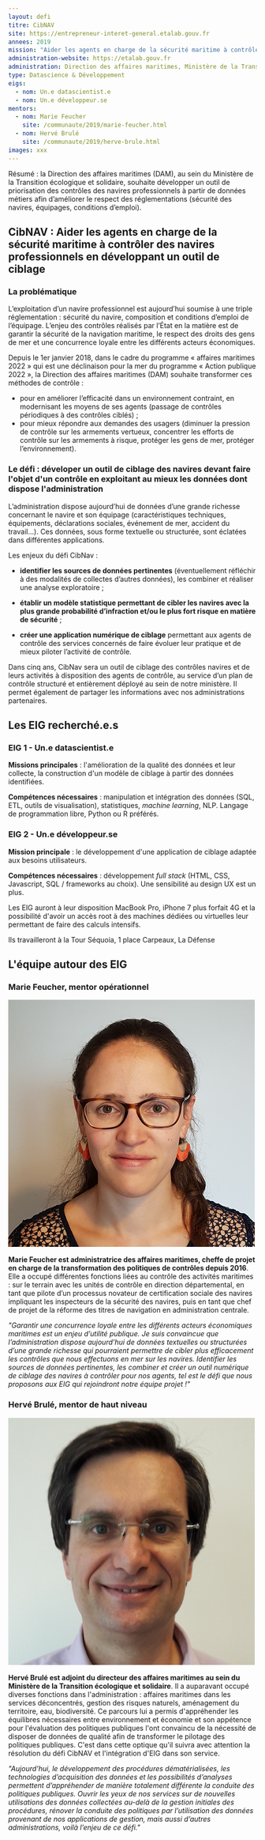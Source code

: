 ```yaml
---
layout: defi
titre: CibNAV
site: https://entrepreneur-interet-general.etalab.gouv.fr
annees: 2019
mission: "Aider les agents en charge de la sécurité maritime à contrôler des navires professionnels en développant un outil de ciblage"
administration-website: https://etalab.gouv.fr
administration: Direction des affaires maritimes, Ministère de la Transition écologique et solidaire
type: Datascience & Développement
eigs:
  - nom: Un.e datascientist.e
  - nom: Un.e développeur.se
mentors:
  - nom: Marie Feucher
    site: /communaute/2019/marie-feucher.html
  - nom: Hervé Brulé
    site: /communaute/2019/herve-brule.html
images: xxx
---
```

Résumé :  la Direction des affaires maritimes (DAM), au sein du Ministère de la Transition écologique et solidaire, souhaite développer un outil de priorisation des contrôles des navires professionnels à partir de données métiers afin d’améliorer le respect des réglementations (sécurité des navires, équipages, conditions d’emploi).

## CibNAV : Aider les agents en charge de la sécurité maritime à contrôler des navires professionnels en développant un outil de ciblage

### La problématique

L’exploitation d’un navire professionnel est aujourd’hui soumise à une triple réglementation : sécurité du navire, composition et conditions d’emploi de l’équipage. L’enjeu des contrôles réalisés par l’État en la matière est de garantir la sécurité de la navigation maritime, le respect des droits des gens de mer et une concurrence loyale entre les différents acteurs économiques.

Depuis le 1er janvier 2018, dans le cadre du programme « affaires maritimes 2022 » qui est une déclinaison pour la mer du programme « Action publique 2022 », la Direction des affaires maritimes (DAM) souhaite transformer ces méthodes de contrôle :
* pour en améliorer l’efficacité dans un environnement contraint, en modernisant les moyens de ses agents (passage de contrôles périodiques à des contrôles ciblés) ;
* pour mieux répondre aux demandes des usagers (diminuer la pression de contrôle sur les armements vertueux, concentrer les efforts de contrôle sur les armements à risque, protéger les gens de mer, protéger l’environnement).

### Le défi : déveloper un outil de ciblage des navires devant faire l'objet d'un contrôle en exploitant au mieux les données dont dispose l'administration

L’administration dispose aujourd’hui de données d’une grande richesse concernant le navire et son équipage (caractéristiques techniques, équipements, déclarations sociales, événement de mer, accident du travail...). Ces données, sous forme textuelle ou structurée, sont éclatées dans différentes applications.

Les enjeux du défi CibNav :

* **identifier les sources de données pertinentes** (éventuellement réfléchir à des modalités de collectes d’autres données), les combiner et réaliser une analyse exploratoire ;

* **établir un modèle statistique permettant de cibler les navires avec la plus grande probabilité d’infraction et/ou le plus fort risque en matière de sécurité** ;

* **créer une application numérique de ciblage** permettant aux agents de contrôle des services concernés de faire évoluer leur pratique et de mieux piloter l’activité de contrôle.

Dans cinq ans, CibNav sera un outil de ciblage des contrôles navires et de leurs activités à disposition des agents de contrôle, au service d’un plan de contrôle structuré et entièrement déployé au sein de notre ministère. Il permet également de partager les informations avec nos administrations partenaires.

## Les EIG recherché.e.s

### EIG 1 - Un.e datascientist.e

**Missions principales** : l'amélioration de la qualité des données et leur collecte, la construction d'un modèle de ciblage à partir des données identifiées. 

**Compétences nécessaires** : manipulation et intégration des données (SQL, ETL, outils de visualisation), statistiques, _machine learning_, NLP. Langage de programmation libre, Python ou R préférés.

### EIG 2 - Un.e développeur.se

**Mission principale** : le développement d'une application de ciblage adaptée aux besoins utilisateurs. 

**Compétences nécessaires** : développement _full stack_ (HTML, CSS, Javascript, SQL / frameworks au choix). Une sensibilité au design UX est un plus.

Les EIG auront à leur disposition MacBook Pro, iPhone 7 plus forfait 4G et la possibilité d'avoir un accès root à des machines dédiées ou virtuelles leur permettant de faire des calculs intensifs.

Ils travailleront à la Tour Séquoia, 1 place Carpeaux, La Défense

## L'équipe autour des EIG

### Marie Feucher, mentor opérationnel

![Marie Feucher](/img/communaute/marie-feucher-2.png)

**Marie Feucher est administratrice des affaires maritimes, cheffe de projet en charge de la transformation des politiques de contrôles depuis 2016**. Elle a occupé différentes fonctions liées au contrôle des activités maritimes : sur le terrain avec les unités de contrôle en direction départemental, en tant que pilote d’un processus novateur de certification sociale des navires impliquant les inspecteurs de la sécurité des navires, puis en tant que chef de projet de la réforme des titres de navigation en administration centrale.

_"Garantir une concurrence loyale entre les différents acteurs économiques maritimes est un enjeu d’utilité publique. Je suis convaincue que l’administration dispose aujourd’hui de données textuelles ou structurées d’une grande richesse qui pourraient permettre de cibler plus efficacement les contrôles que nous effectuons en mer sur les navires. Identifier les sources de données pertinentes, les combiner et créer un outil numérique de ciblage des navires à contrôler pour nos agents, tel est le défi que nous proposons aux EIG qui rejoindront notre équipe projet !"_

### Hervé Brulé, mentor de haut niveau

![Hervé Brulé](/img/communaute/herve-brule.png)

**Hervé Brulé est adjoint du directeur des affaires maritimes au sein du Ministère de la Transition écologique et solidaire**. Il a auparavant occupé diverses fonctions dans l'administration : affaires maritimes dans les services déconcentrés, gestion des risques naturels, aménagement du territoire, eau, biodiversité. Ce parcours lui a permis d'appréhender les équilibres nécessaires entre environnement et économie et son appétence pour l'évaluation des politiques publiques l'ont convaincu de la nécessité de disposer de données de qualité afin de transformer le pilotage des politiques publiques. C'est dans cette optique qu'il suivra avec attention la résolution du défi CibNAV et l'intégration d'EIG dans son service.

_"Aujourd’hui, le développement des procédures dématérialisées, les technologies d’acquisition des données et les possibilités d’analyses permettent d’appréhender de manière totalement différente la conduite des politiques publiques. Ouvrir les yeux de nos services sur de nouvelles utilisations des données collectées au-delà de la gestion initiales des procédures, rénover la conduite des politiques par l’utilisation des données provenant de nos applications de gestion, mais aussi d’autres administrations, voilà l’enjeu de ce défi."_
